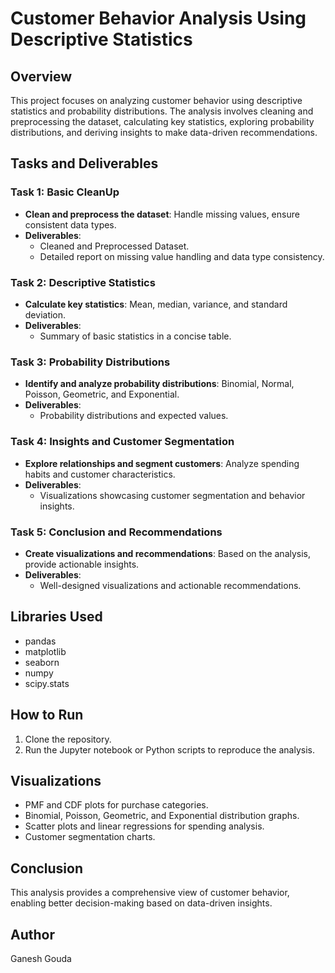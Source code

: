 # Customer Behavior Analysis Using Descriptive Statistics

## Overview
This project focuses on analyzing customer behavior using descriptive statistics and probability distributions. The analysis involves cleaning and preprocessing the dataset, calculating key statistics, exploring probability distributions, and deriving insights to make data-driven recommendations.

## Tasks and Deliverables

### Task 1: Basic CleanUp
- **Clean and preprocess the dataset**: Handle missing values, ensure consistent data types.
- **Deliverables**:
  - Cleaned and Preprocessed Dataset.
  - Detailed report on missing value handling and data type consistency.

### Task 2: Descriptive Statistics
- **Calculate key statistics**: Mean, median, variance, and standard deviation.
- **Deliverables**:
  - Summary of basic statistics in a concise table.

### Task 3: Probability Distributions
- **Identify and analyze probability distributions**: Binomial, Normal, Poisson, Geometric, and Exponential.
- **Deliverables**:
  - Probability distributions and expected values.

### Task 4: Insights and Customer Segmentation
- **Explore relationships and segment customers**: Analyze spending habits and customer characteristics.
- **Deliverables**:
  - Visualizations showcasing customer segmentation and behavior insights.

### Task 5: Conclusion and Recommendations
- **Create visualizations and recommendations**: Based on the analysis, provide actionable insights.
- **Deliverables**:
  - Well-designed visualizations and actionable recommendations.

## Libraries Used
- pandas
- matplotlib
- seaborn
- numpy
- scipy.stats

## How to Run
1. Clone the repository.
3. Run the Jupyter notebook or Python scripts to reproduce the analysis.

## Visualizations
- PMF and CDF plots for purchase categories.
- Binomial, Poisson, Geometric, and Exponential distribution graphs.
- Scatter plots and linear regressions for spending analysis.
- Customer segmentation charts.

## Conclusion
This analysis provides a comprehensive view of customer behavior, enabling better decision-making based on data-driven insights.

## Author
Ganesh Gouda
